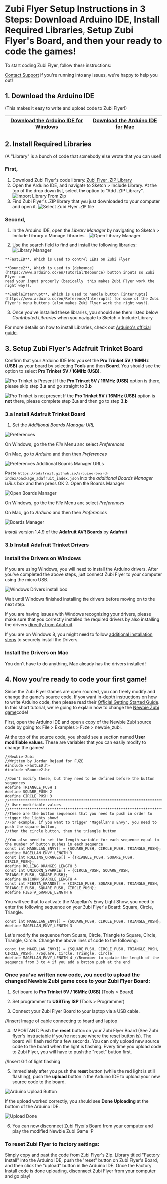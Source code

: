 # Zubi Flyer Setup Instructions in 3 Steps: Download Arduino IDE, Install Required Libraries, Setup Zubi Flyer's Board, and then your ready to code the games!

To start coding Zubi Flyer, follow these instructions:

[Contact Support](fuzeplay.co) if you're running into any issues, we're happy to help you out!

## 1. Download the Arduino IDE
(This makes it easy to write and upload code to Zubi Flyer!)
  
  [Download the Arduino IDE for Windows](https://s3.amazonaws.com/adafruit-download/adafruit-arduino-1.6.4-windows.zip) | [Download the Arduino IDE for Mac](https://s3.amazonaws.com/adafruit-download/adafruit-arduino-1.6.4-macosx.zip)
  ------------ | -------------
  
 
## 2. Install Required Libraries
(A "Library" is a bunch of code that somebody else wrote that you can use!)
  
### First,
  1. Download Zubi Flyer's code library: [Zubi Flyer .ZIP Library](https://github.com/fuzeplay/zubi-flyer-games/raw/master/Fuze.zip)
  2. Open the Arduino IDE, and navigate to Sketch > Include Library. At the top of the drop down list, select the option to "Add .ZIP Library''.
  ![Import Library From Zip](https://www.arduino.cc/en/uploads/Guide/ImportLibraryFromZIPFile.png)
  3. Find Zubi Flyer's .ZIP library that you just downloaded to your computer and open it.
  ![Select Zubi Flyer .ZIP file](https://github.com/fuzeplay/flyer-dev-env-setup-instructions/blob/master/images/find_zip_file.png?raw=true)

  
### Second,
  
  1. In the Arduino IDE, open the *Library Manager* by navigating to Sketch > Include Library > Manage Libraries...
  ![Open Library Manager](https://github.com/fuzeplay/flyer-dev-env-setup-instructions/blob/master/open_library_manager.png?raw=true)
  
  2. Use the search field to find and install the following libraries:
  ![Library Manager](https://github.com/fuzeplay/flyer-dev-env-setup-instructions/blob/master/library_manager.png?raw=true)
  
    **FastLED**, Which is used to control LEDs on Zubi Flyer
    
    **Bounce2**, Which is used to [debounce](https://www.arduino.cc/en/Tutorial/Debounce) button inputs so Zubi Flyer can
    read your input properly (basically, this makes Zubi Flyer work the right way!).

    **EnableInterrupt**, Which is used to handle button [interrupts](https://www.arduino.cc/en/Reference/Interrupts) for some of the Zubi Flyer's menu buttons (also makes Zubi Flyer work the right way!).
    
  3. Once you've installed these libraries, you should see them listed below *Contributed Libraries* when you navigate to Sketch > Include Library
  
  For more details on how to install Libraries, check out [Arduino's official guide](https://www.arduino.cc/en/Guide/Libraries).

## 3. Setup Zubi Flyer's Adafruit Trinket Board
  
Confirm that your Arduino IDE lets you set the **Pro Trinket 5V / 16MHz (USB)** as your board by selecting **Tools** and then **Board**.  You should see the option to select **Pro Trinket 5V / 16MHz (USB)**.
  
  ![Pro Trinket is Present](https://github.com/fuzeplay/flyer-dev-env-setup-instructions/blob/master/adafruit-board-present.png?raw=true)
  If the **Pro Trinket 5V / 16MHz (USB)** option is there, please skip step **3.a** and go straight to **3.b**
  
  ![Pro Trinket is not present](https://github.com/fuzeplay/flyer-dev-env-setup-instructions/blob/master/no_adafruit_board.png)
  If the **Pro Trinket 5V / 16MHz (USB)** option is **not** there, please complete step **3.a** and then go to step **3.b**

### 3.a Install Adafruit Trinket Board

  1. Set the *Additional Boards Manager URL*
  
  ![Preferences](https://github.com/fuzeplay/flyer-dev-env-setup-instructions/blob/master/select-preferences.png?raw=true)
  
  On Windows, go the the *File* Menu and select *Preferences*
  
  On Mac, go to *Arduino* and then then *Preferences*
 
  ![Preferences Additional Boards Manager URLs](https://github.com/fuzeplay/flyer-dev-env-setup-instructions/blob/master/settings-additional-boards.png?raw=true)
  
  Paste `https://adafruit.github.io/arduino-board-index/package_adafruit_index.json` into the *additional Boards Manager URLs* box and then press OK
  2. Open the Boards Manager

  ![Open Boards Manager](  https://github.com/fuzeplay/flyer-dev-env-setup-instructions/blob/master/select-board-manager-menu.png?raw=true)
  
  On Windows, go the the *File* Menu and select *Preferences*
  
  On Mac, go to *Arduino* and then then *Preferences*
  
  ![Boards Manager](https://github.com/fuzeplay/flyer-dev-env-setup-instructions/blob/master/boards-manager.png?raw=true)
  
  *Install* version 1.4.9 of the **Adafruit AVR Boards** by **Adafruit**

### 3.b Install Adafruit Trinket Drivers
### Install the Drivers on Windows
  If you are using Windows, you will need to install the Arduino drivers. After you've completed the above steps, just connect Zubi Flyer to your computer using the micro USB.
  
  ![Windows Drivers install box](https://i.stack.imgur.com/7vMay.png)
  
  Wait until Windows finished installing the drivers before moving on to the next step. 
  
  If you are having issues with Windows recognizing your drivers, please make sure that you correctly installed the required drivers by also installing the drivers [directly from Adafruit](https://learn.adafruit.com/usbtinyisp/drivers).  
  
  If you are on Windows 8, you might need to follow [additional installation steps](http://mytechblog.com/tutorials/arduino/install-arduino-drivers-on-windows-8/) to securely install the Drivers.

### Install the Drivers on Mac
  You don't have to do anything, Mac already has the drivers installed!

## 4. Now you're ready to code your first game!
 Since the Zubi Flyer Games are open sourced, you can freely modify and change the game's source code. If you want in-depth instructions on how to write Arduino code, then please read their [Official Getting Started Guide](https://www.arduino.cc/en/Guide/HomePage). In this short tutorial, we're going to explain how to change the [Newbie Zubi game](https://github.com/fuzeplay/zubi-flyer-games/blob/master/newbie_zubi/newbie_zubi.ino)code!
  
  First, open the Arduino IDE and open a copy of the Newbie Zubi source code by going to: File > Examples > Fuze > newbie_zubi.
  
  At the top of the source code, you should see a section named **User modifiable values**. These are variables that you can easily modify to change the games!
  ```
//Newbie-Zubi
//Written by Jordan Rejaud for FUZE
#include <FastLED.h>
#include <Bounce2.h>

//Don't modify these, but they need to be defined before the button sequences
#define TRIANGLE_PUSH 1
#define SQUARE_PUSH 2
#define CIRCLE_PUSH 3
//******************************************************************************
// User modifiable values
//******************************************************************************
//These are the button sequences that you need to push in order to trigger the lights show!
//For example, if you want to trigger "Magellan's Envy", you need to push the square button,
//then the circle button, then the triangle button

//You also need to set the length variable for each sequence equal to the number of button pushes in each sequence
const int MAGELLAN_ENVY[] = {SQUARE_PUSH, CIRCLE_PUSH, TRIANGLE_PUSH};
#define MAGELLAN_ENVY_LENGTH 3
const int ROLLING_ORANGES[] = {TRIANGLE_PUSH, SQUARE_PUSH, CIRCLE_PUSH};
#define ROLLING_ORANGES_LENGTH 3
const int UNICORN_SPARKLE[] = {CIRCLE_PUSH, SQUARE_PUSH, TRIANGLE_PUSH, SQUARE_PUSH};
#define UNICORN_SPARKLE_LENGTH 4
const int FIESTA_GRANDE[] = {CIRCLE_PUSH, SQUARE_PUSH, TRIANGLE_PUSH, TRIANGLE_PUSH, SQUARE_PUSH, CIRCLE_PUSH};
#define FIESTA_GRANDE_LENGTH 6
```


You will see that to activate the Magellan's Envy Light Show, you need to enter the following sequence on your Zubi Flyer's Board: Square, Circle, Triangle.
```
const int MAGELLAN_ENVY[] = {SQUARE_PUSH, CIRCLE_PUSH, TRIANGLE_PUSH};
#define MAGELLAN_ENVY_LENGTH 3
```

Let's modify the sequence from Square, Circle, Triangle to Square, Circle, Triangle, Circle. Change the above lines of code to the following:
```
const int MAGELLAN_ENVY[] = {SQUARE_PUSH, CIRCLE_PUSH, TRIANGLE_PUSH, CIRCLE_PUSH}; //Square, Circle, Triangle, Circle
#define MAGELLAN_ENVY_LENGTH 4 //Remember to update the length of the sequence from 3 to 4 if you add a button push at the end
```

### Once you've written new code, you need to upload the changed Newbie Zubi game code to your Zubi Flyer Board:

1. Set board to **Pro Trinket 5V / 16MHz (USB)** (Tools > Board)
2. Set programmer to **USBTiny ISP** (Tools > Programmer)

3. Connect your Zubi Flyer Board to your laptop via a USB cable.

//Insert Image of cable connecting to board and laptop

4. IMPORTANT: Push the **reset** button on your Zubi Flyer Board (See Zubi flyer's instructable if you're not sure where the reset button is). The board will flash red for a few seconds. You can only upload new source code to the board when the light is flashing.  Every time you upload code to Zubi Flyer, you will have to push the "reset" button first.

//Insert Gif of light flashing

5.  Immediately after you push the **reset** button (while the red light is still flashing), push the **upload** button in the Arduino IDE to upload your new source code to the board.

![Arduino Upload Button](http://house4u.com.ua/photos/solar-controller/en/arduino-upload.gif)

If the upload worked correctly, you should see **Done Uploading** at the bottom of the Arduino IDE.

![Upload Done](https://github.com/fuzeplay/flyer-dev-env-setup-instructions/blob/master/upload_done.png?raw=true)

6. You can now disconnect Zubi Flyer's Board from your computer and play the modified Newbie Zubi Game :P

### To reset Zubi Flyer to factory settings:
Simply copy and past the code from Zubi Flyer's Zip. Library titled "Factory Install" into the Arduino IDE, push the "reset" button on Zubi Flyer's Board, and then click the "upload" button in the Arduino IDE.  Once the Factory Install code is done uploading, disconnect Zubi Flyer from your computer and go play!

  
